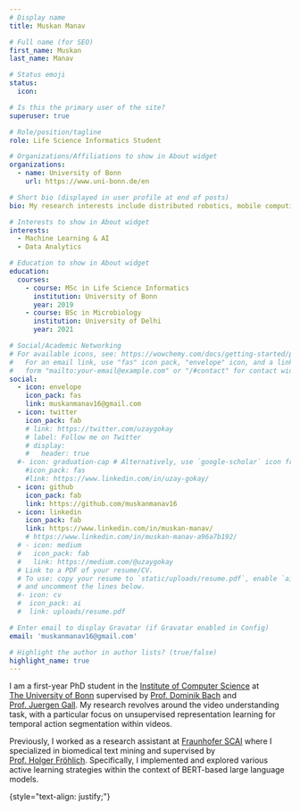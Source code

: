 ```yaml
---
# Display name
title: Muskan Manav

# Full name (for SEO)
first_name: Muskan
last_name: Manav

# Status emoji
status:
  icon: 

# Is this the primary user of the site?
superuser: true

# Role/position/tagline
role: Life Science Informatics Student

# Organizations/Affiliations to show in About widget
organizations:
  - name: University of Bonn
    url: https://www.uni-bonn.de/en

# Short bio (displayed in user profile at end of posts)
bio: My research interests include distributed robotics, mobile computing and programmable matter.

# Interests to show in About widget
interests:
  - Machine Learning & AI
  - Data Analytics

# Education to show in About widget
education:
  courses:
    - course: MSc in Life Science Informatics
      institution: University of Bonn
      year: 2019
    - course: BSc in Microbiology
      institution: University of Delhi
      year: 2021

# Social/Academic Networking
# For available icons, see: https://wowchemy.com/docs/getting-started/page-builder/#icons
#   For an email link, use "fas" icon pack, "envelope" icon, and a link in the
#   form "mailto:your-email@example.com" or "/#contact" for contact widget.
social:
  - icon: envelope
    icon_pack: fas
    link: muskanmanav16@gmail.com
  - icon: twitter
    icon_pack: fab
    # link: https://twitter.com/uzaygokay
    # label: Follow me on Twitter
    # display:
    #   header: true
  #- icon: graduation-cap # Alternatively, use `google-scholar` icon from `ai` icon pack
    #icon_pack: fas
    #link: https://www.linkedin.com/in/uzay-gokay/
  - icon: github
    icon_pack: fab
    link: https://github.com/muskanmanav16
  - icon: linkedin
    icon_pack: fab
    link: https://www.linkedin.com/in/muskan-manav/
    # https://www.linkedin.com/in/muskan-manav-a96a7b192/
  # - icon: medium
  #   icon_pack: fab
  #   link: https://medium.com/@uzaygokay
  # Link to a PDF of your resume/CV.
  # To use: copy your resume to `static/uploads/resume.pdf`, enable `ai` icons in `params.yaml`,
  # and uncomment the lines below.
  #- icon: cv
  #  icon_pack: ai
  #  link: uploads/resume.pdf

# Enter email to display Gravatar (if Gravatar enabled in Config)
email: 'muskanmanav16@gmail.com'

# Highlight the author in author lists? (true/false)
highlight_name: true
---
```

I am a first-year PhD student in the [Institute of Computer Science](https://www.informatik.uni-bonn.de/en/) at <br> 
[The University of Bonn](https://www.uni-bonn.de/en) supervised by [Prof. Dominik Bach](https://www.caian.uni-bonn.de/en/team/pi) and <br>
[Prof. Juergen Gall](https://pages.iai.uni-bonn.de/gall_juergen/). My research revolves around the video understanding task, with a particular focus on unsupervised representation learning for temporal action segmentation within videos.

Previously, I worked as a research assistant at [Fraunhofer SCAI](https://www.scai.fraunhofer.de/en.html) where I specialized in biomedical text mining and supervised by <br>
[Prof. Holger Fröhlich](https://www.scai.fraunhofer.de/en/business-research-areas/bioinformatics/fields-of-research/AI-DAS.html). Specifically, I implemented and explored various active learning strategies within the context of BERT-based large language models.

{style="text-align: justify;"}
<!-- {{< icon name="download" pack="fas" >}} Download my {{< staticref "uploads/demo_resume.pdf" "newtab" >}}resumé{{< /staticref >}}. -->
